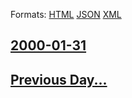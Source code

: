 
Formats: [HTML](2000/01/31/index.html)  [JSON](2000/01/31/index.json)  [XML](2000/01/31/index.xml)  

## [2000-01-31](/news/2000/01/31/index.md)

## [Previous Day...](/news/2000/01/30/index.md)

